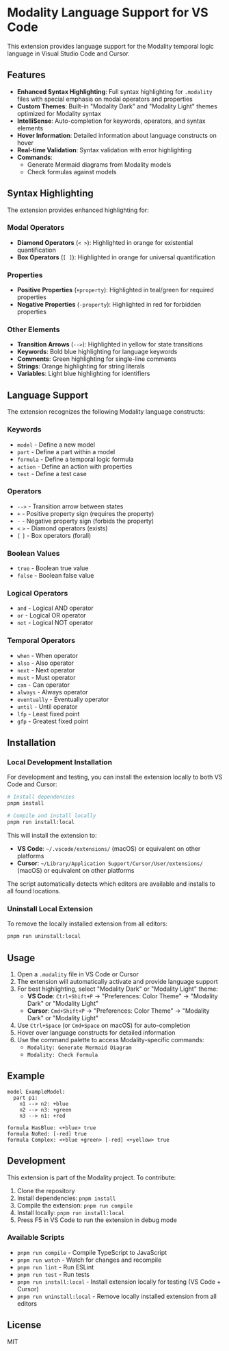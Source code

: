 # Modality Language Support for VS Code

This extension provides language support for the Modality temporal logic language in Visual Studio Code and Cursor.

## Features

- **Enhanced Syntax Highlighting**: Full syntax highlighting for `.modality` files with special emphasis on modal operators and properties
- **Custom Themes**: Built-in "Modality Dark" and "Modality Light" themes optimized for Modality syntax
- **IntelliSense**: Auto-completion for keywords, operators, and syntax elements
- **Hover Information**: Detailed information about language constructs on hover
- **Real-time Validation**: Syntax validation with error highlighting
- **Commands**: 
  - Generate Mermaid diagrams from Modality models
  - Check formulas against models

## Syntax Highlighting

The extension provides enhanced highlighting for:

### Modal Operators
- **Diamond Operators** (`< >`): Highlighted in orange for existential quantification
- **Box Operators** (`[ ]`): Highlighted in orange for universal quantification

### Properties
- **Positive Properties** (`+property`): Highlighted in teal/green for required properties
- **Negative Properties** (`-property`): Highlighted in red for forbidden properties

### Other Elements
- **Transition Arrows** (`-->`): Highlighted in yellow for state transitions
- **Keywords**: Bold blue highlighting for language keywords
- **Comments**: Green highlighting for single-line comments
- **Strings**: Orange highlighting for string literals
- **Variables**: Light blue highlighting for identifiers

## Language Support

The extension recognizes the following Modality language constructs:

### Keywords
- `model` - Define a new model
- `part` - Define a part within a model
- `formula` - Define a temporal logic formula
- `action` - Define an action with properties
- `test` - Define a test case

### Operators
- `-->` - Transition arrow between states
- `+` - Positive property sign (requires the property)
- `-` - Negative property sign (forbids the property)
- `<` `>` - Diamond operators (exists)
- `[` `]` - Box operators (forall)

### Boolean Values
- `true` - Boolean true value
- `false` - Boolean false value

### Logical Operators
- `and` - Logical AND operator
- `or` - Logical OR operator
- `not` - Logical NOT operator

### Temporal Operators
- `when` - When operator
- `also` - Also operator
- `next` - Next operator
- `must` - Must operator
- `can` - Can operator
- `always` - Always operator
- `eventually` - Eventually operator
- `until` - Until operator
- `lfp` - Least fixed point
- `gfp` - Greatest fixed point

## Installation

### Local Development Installation

For development and testing, you can install the extension locally to both VS Code and Cursor:

```bash
# Install dependencies
pnpm install

# Compile and install locally
pnpm run install:local
```

This will install the extension to:
- **VS Code**: `~/.vscode/extensions/` (macOS) or equivalent on other platforms
- **Cursor**: `~/Library/Application Support/Cursor/User/extensions/` (macOS) or equivalent on other platforms

The script automatically detects which editors are available and installs to all found locations.

### Uninstall Local Extension

To remove the locally installed extension from all editors:

```bash
pnpm run uninstall:local
```

## Usage

1. Open a `.modality` file in VS Code or Cursor
2. The extension will automatically activate and provide language support
3. For best highlighting, select "Modality Dark" or "Modality Light" theme:
   - **VS Code**: `Ctrl+Shift+P` → "Preferences: Color Theme" → "Modality Dark" or "Modality Light"
   - **Cursor**: `Cmd+Shift+P` → "Preferences: Color Theme" → "Modality Dark" or "Modality Light"
4. Use `Ctrl+Space` (or `Cmd+Space` on macOS) for auto-completion
5. Hover over language constructs for detailed information
6. Use the command palette to access Modality-specific commands:
   - `Modality: Generate Mermaid Diagram`
   - `Modality: Check Formula`

## Example

```modality
model ExampleModel:
  part p1:
    n1 --> n2: +blue
    n2 --> n3: +green
    n3 --> n1: +red

formula HasBlue: <+blue> true
formula NoRed: [-red] true
formula Complex: <+blue +green> [-red] <+yellow> true
```

## Development

This extension is part of the Modality project. To contribute:

1. Clone the repository
2. Install dependencies: `pnpm install`
3. Compile the extension: `pnpm run compile`
4. Install locally: `pnpm run install:local`
5. Press F5 in VS Code to run the extension in debug mode

### Available Scripts

- `pnpm run compile` - Compile TypeScript to JavaScript
- `pnpm run watch` - Watch for changes and recompile
- `pnpm run lint` - Run ESLint
- `pnpm run test` - Run tests
- `pnpm run install:local` - Install extension locally for testing (VS Code + Cursor)
- `pnpm run uninstall:local` - Remove locally installed extension from all editors

## License

MIT 